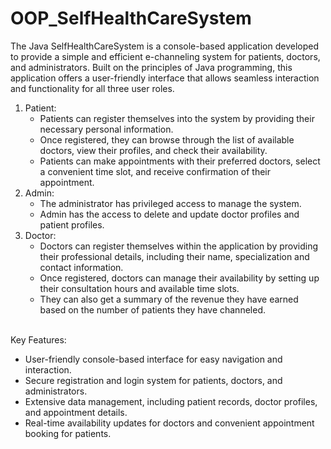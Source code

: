 # OOP_SelfHealthCareSystem


The Java SelfHealthCareSystem is a console-based application developed to provide a simple and efficient e-channeling system for patients, doctors, and administrators. Built on the principles of Java programming, this application offers a user-friendly interface that allows seamless interaction and functionality for all three user roles.
<ol>
<li>
Patient:
  <ul>  
      <li>Patients can register themselves into the system by providing their necessary personal information.</li>
      <li>Once registered, they can browse through the list of available doctors, view their profiles, and check their availability.</li> 
      <li>Patients can make appointments with their preferred doctors, select a convenient time slot, and receive confirmation of their appointment.</li> 
  </ul>  
</li>
<li>
Admin:
  <ul>  
    <li>The administrator has privileged access to manage the system.</li> 
    <li>Admin has the access to delete and update doctor profiles and patient profiles.</li>
  </ul>  
</li>
<li>  
Doctor:
  <ul>  
<li>Doctors can register themselves within the application by providing their professional details, including their name, specialization and contact information.</li> 
<li>Once registered, doctors can manage their availability by setting up their consultation hours and available time slots. </li>
<li>They can also get a summary of the revenue they have earned based on the number of patients they have channeled. </li>
  </ul>
</li>
</ol>  
  <br>
Key Features:
<ul>  
<li>User-friendly console-based interface for easy navigation and interaction.</li>
<li>Secure registration and login system for patients, doctors, and administrators.</li>
<li>Extensive data management, including patient records, doctor profiles, and appointment details.</li>
<li>Real-time availability updates for doctors and convenient appointment booking for patients.</li>
</ul>  
